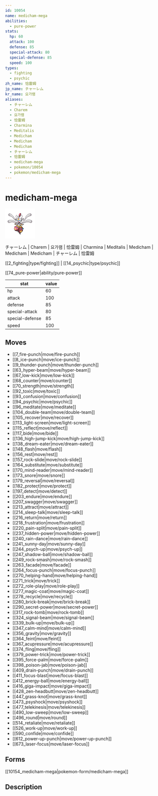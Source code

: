 ```yaml
---
id: 10054
name: medicham-mega
abilities:
  - pure-power
stats:
  hp: 60
  attack: 100
  defense: 85
  special-attack: 80
  special-defense: 85
  speed: 100
types:
  - fighting
  - psychic
zh_name: 恰雷姆
jp_name: チャーレム
kr_name: 요가램
aliases:
  - チャーレム
  - Charem
  - 요가램
  - 恰雷姆
  - Charmina
  - Meditalis
  - Medicham
  - Medicham
  - Medicham
  - チャーレム
  - 恰雷姆
  - medicham-mega
  - pokemon/10054
  - pokemon/medicham-mega
---
```

# medicham-mega

![](https://raw.githubusercontent.com/PokeAPI/sprites/master/sprites/pokemon/10054.png)

チャーレム | Charem | 요가램 | 恰雷姆 | Charmina | Meditalis | Medicham | Medicham | Medicham | チャーレム | 恰雷姆

[[2_fighting|type/fighting]] | [[14_psychic|type/psychic]]

[[74_pure-power|ability/pure-power]]

|stat|value|
|---|---|
|hp|60|
|attack|100|
|defense|85|
|special-attack|80|
|special-defense|85|
|speed|100|


## Moves

- [[7_fire-punch|move/fire-punch]]
- [[8_ice-punch|move/ice-punch]]
- [[9_thunder-punch|move/thunder-punch]]
- [[63_hyper-beam|move/hyper-beam]]
- [[67_low-kick|move/low-kick]]
- [[68_counter|move/counter]]
- [[70_strength|move/strength]]
- [[92_toxic|move/toxic]]
- [[93_confusion|move/confusion]]
- [[94_psychic|move/psychic]]
- [[96_meditate|move/meditate]]
- [[104_double-team|move/double-team]]
- [[105_recover|move/recover]]
- [[113_light-screen|move/light-screen]]
- [[115_reflect|move/reflect]]
- [[117_bide|move/bide]]
- [[136_high-jump-kick|move/high-jump-kick]]
- [[138_dream-eater|move/dream-eater]]
- [[148_flash|move/flash]]
- [[156_rest|move/rest]]
- [[157_rock-slide|move/rock-slide]]
- [[164_substitute|move/substitute]]
- [[170_mind-reader|move/mind-reader]]
- [[173_snore|move/snore]]
- [[179_reversal|move/reversal]]
- [[182_protect|move/protect]]
- [[197_detect|move/detect]]
- [[203_endure|move/endure]]
- [[207_swagger|move/swagger]]
- [[213_attract|move/attract]]
- [[214_sleep-talk|move/sleep-talk]]
- [[216_return|move/return]]
- [[218_frustration|move/frustration]]
- [[220_pain-split|move/pain-split]]
- [[237_hidden-power|move/hidden-power]]
- [[240_rain-dance|move/rain-dance]]
- [[241_sunny-day|move/sunny-day]]
- [[244_psych-up|move/psych-up]]
- [[247_shadow-ball|move/shadow-ball]]
- [[249_rock-smash|move/rock-smash]]
- [[263_facade|move/facade]]
- [[264_focus-punch|move/focus-punch]]
- [[270_helping-hand|move/helping-hand]]
- [[271_trick|move/trick]]
- [[272_role-play|move/role-play]]
- [[277_magic-coat|move/magic-coat]]
- [[278_recycle|move/recycle]]
- [[280_brick-break|move/brick-break]]
- [[290_secret-power|move/secret-power]]
- [[317_rock-tomb|move/rock-tomb]]
- [[324_signal-beam|move/signal-beam]]
- [[339_bulk-up|move/bulk-up]]
- [[347_calm-mind|move/calm-mind]]
- [[356_gravity|move/gravity]]
- [[364_feint|move/feint]]
- [[367_acupressure|move/acupressure]]
- [[374_fling|move/fling]]
- [[379_power-trick|move/power-trick]]
- [[395_force-palm|move/force-palm]]
- [[398_poison-jab|move/poison-jab]]
- [[409_drain-punch|move/drain-punch]]
- [[411_focus-blast|move/focus-blast]]
- [[412_energy-ball|move/energy-ball]]
- [[416_giga-impact|move/giga-impact]]
- [[428_zen-headbutt|move/zen-headbutt]]
- [[447_grass-knot|move/grass-knot]]
- [[473_psyshock|move/psyshock]]
- [[477_telekinesis|move/telekinesis]]
- [[490_low-sweep|move/low-sweep]]
- [[496_round|move/round]]
- [[514_retaliate|move/retaliate]]
- [[526_work-up|move/work-up]]
- [[590_confide|move/confide]]
- [[612_power-up-punch|move/power-up-punch]]
- [[673_laser-focus|move/laser-focus]]

## Forms



[[10154_medicham-mega|pokemon-form/medicham-mega]]

## Description



